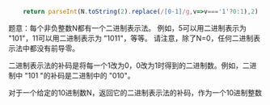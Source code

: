 ```javascript
    return parseInt(N.toString(2).replace(/[0-1]/g,v=>v==='1'?0:1),2)
```

题意：每个非负整数N都有一个二进制表示法。 例如，5可以用二进制表示为 "101"，11可以用二进制表示为 "1011"，等等。 请注意，除了N=0，任何二进制表示法中都没有前导零。

二进制表示法的补码是将每一个1改为0，0改为1时得到的二进制数。例如，二进制中 "101 "的补码是二进制中的 "010"。 

对于一个给定的10进制数N，返回它的二进制表示法的补码，作为一个10进制整数

